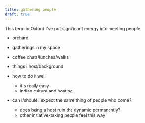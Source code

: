 ```yaml
---
title: gathering people
draft: true
---
```

This term in Oxford I've put significant energy into meeting people 
- orchard
- gatherings in my space
- coffee chats/lunches/walks



- things i host/background
- how to do it well
	- it's really easy
	- indian culture and hosting
- can i/should i expect the same thing of people who come?
	- does being a host ruin the dynamic permanently?
	- other initiative-taking people feel this way
